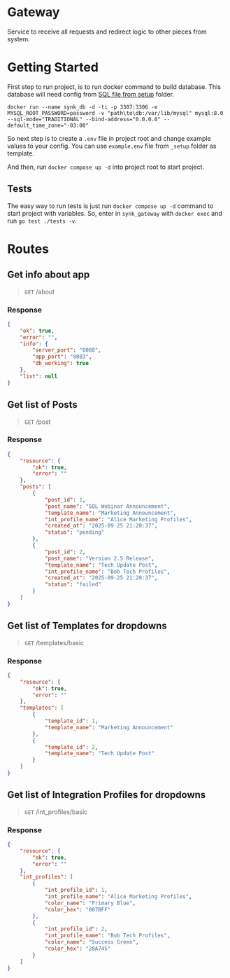 # Gateway
Service to receive all requests and redirect logic to other pieces from system.

# Getting Started

First step to run project, is to run docker command to build database. This database will need config from [SQL file from setup](./_setup/schema.sql) folder.

```shell
docker run --name synk_db -d -ti -p 3307:3306 -e MYSQL_ROOT_PASSWORD=password -v "path\to\db:/var/lib/mysql" mysql:8.0 --sql-mode="TRADITIONAL" --bind-address="0.0.0.0" --default_time_zone="-03:00"
```

So next step is to create a `.env` file in project root and change example values to your config. You can use `example.env` file from `_setup` folder as template.

And then, run `docker compose up -d` into project root to start project.

## Tests

The easy way to run tests is just run `docker compose up -d` command to start project with variables. So, enter in `synk_gateway` with `docker exec` and run `go test ./tests -v`.

# Routes

## Get info about app

> `GET` /about

### Response

```json
{
	"ok": true,
	"error": "",
	"info": {
		"server_port": "8080",
		"app_port": "8083",
		"db_working": true
	},
	"list": null
}
```

## Get list of Posts

> `GET` /post

### Response

```json
{
    "resource": {
        "ok": true,
        "error": ""
    },
    "posts": [
        {
            "post_id": 1,
            "post_name": "SQL Webinar Announcement",
            "template_name": "Marketing Announcement",
            "int_profile_name": "Alice Marketing Profiles",
            "created_at": "2025-09-25 21:20:37",
            "status": "pending"
        },
        {
            "post_id": 2,
            "post_name": "Version 2.5 Release",
            "template_name": "Tech Update Post",
            "int_profile_name": "Bob Tech Profiles",
            "created_at": "2025-09-25 21:20:37",
            "status": "failed"
        }
    ]
}
```

## Get list of Templates for dropdowns

> `GET` /templates/basic

### Response

```json
{
    "resource": {
        "ok": true,
        "error": ""
    },
    "templates": [
        {
            "template_id": 1,
            "template_name": "Marketing Announcement"
        },
        {
            "template_id": 2,
            "template_name": "Tech Update Post"
        }
    ]
}
```

## Get list of Integration Profiles for dropdowns

> `GET` /int_profiles/basic

### Response

```json
{
    "resource": {
        "ok": true,
        "error": ""
    },
    "int_profiles": [
        {
            "int_profile_id": 1,
            "int_profile_name": "Alice Marketing Profiles",
            "color_name": "Primary Blue",
            "color_hex": "007BFF"
        },
        {
            "int_profile_id": 2,
            "int_profile_name": "Bob Tech Profiles",
            "color_name": "Success Green",
            "color_hex": "28A745"
        }
    ]
}
```